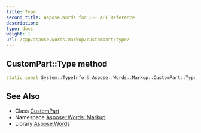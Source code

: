 ```yaml
---
title: Type
second_title: Aspose.Words for C++ API Reference
description: 
type: docs
weight: 1
url: /cpp/aspose.words.markup/custompart/type/
---
```

## CustomPart::Type method




```cpp
static const System::TypeInfo & Aspose::Words::Markup::CustomPart::Type()
```

## See Also

* Class [CustomPart](../)
* Namespace [Aspose::Words::Markup](../../)
* Library [Aspose.Words](../../../)
